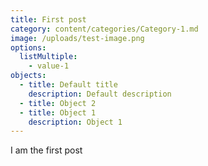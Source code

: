 ```yaml
---
title: First post
category: content/categories/Category-1.md
image: /uploads/test-image.png
options:
  listMultiple:
    - value-1
objects:
  - title: Default title
    description: Default description
  - title: Object 2
  - title: Object 1
    description: Object 1
---
```


I am the first post
